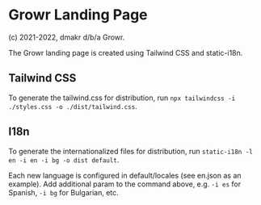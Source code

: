 # Growr Landing Page

(c) 2021-2022, dmakr d/b/a Growr.

The Growr landing page is created using Tailwind CSS and static-i18n.

## Tailwind CSS

To generate the tailwind.css for distribution, run `npx tailwindcss -i ./styles.css -o ./dist/tailwind.css`.

## I18n

To generate the internationalized files for distribution, run `static-i18n -l en -i en -i bg -o dist default`.

Each new language is configured in default/locales (see en.json as an example). Add additional param to the command above, e.g. `-i es` for Spanish, `-i bg` for Bulgarian, etc.